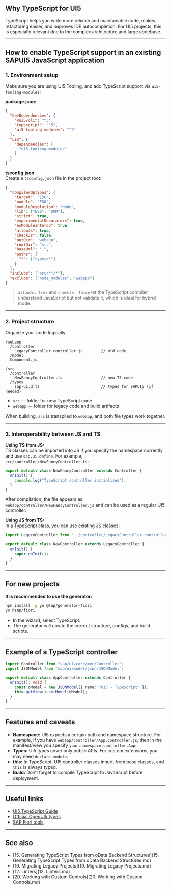 ## Why TypeScript for UI5

TypeScript helps you write more reliable and maintainable code, makes refactoring easier, and improves IDE autocompletion. For UI5 projects, this is especially relevant due to the complex architecture and large codebase.

---

## How to enable TypeScript support in an existing SAPUI5 JavaScript application

### 1. Environment setup

Make sure you are using UI5 Tooling, and add TypeScript support via `ui5-tooling-modules`:

**package.json:**
```json
{
  "devDependencies": {
    "@ui5/cli": "^3",
    "typescript": "^5",
    "ui5-tooling-modules": "^2"
  },
  "ui5": {
    "dependencies": [
      "ui5-tooling-modules"
    ]
  }
}
```

**tsconfig.json**  
Create a `tsconfig.json` file in the project root:
```json
{
  "compilerOptions": {
    "target": "ES6",
    "module": "ES6",
    "moduleResolution": "Node",
    "lib": ["ES6", "DOM"],
    "strict": true,
    "experimentalDecorators": true,
    "esModuleInterop": true,
    "allowJs": true,
    "checkJs": false,
    "outDir": "webapp",
    "rootDir": "src",
    "baseUrl": ".",
    "paths": {
      "*": ["types/*"]
    }
  },
  "include": ["src/**/*"],
  "exclude": ["node_modules", "webapp"]
}
```
> `allowJs: true` and `checkJs: false` let the TypeScript compiler understand JavaScript but not validate it, which is ideal for hybrid mode.

---

### 2. Project structure

Organize your code logically:

```
/webapp
  /controller
    LegacyController.controller.js        // old code
  /model
  Component.js

/src
  /controller
    NewFancyController.ts                 // new TS code
  /types
    sap-ui.d.ts                           // types for SAPUI5 (if needed)
```
- `src` — folder for new TypeScript code
- `webapp` — folder for legacy code and build artifacts

When building, `src` is transpiled to `webapp`, and both file types work together.

---

### 3. Interoperability between JS and TS

**Using TS from JS:**  
TS classes can be imported into JS if you specify the namespace correctly and use `sap.ui.define`.
For example, `src/controller/NewFancyController.ts`:
```typescript
export default class NewFancyController extends Controller {
  onInit() {
    console.log("TypeScript controller initialized");
  }
}
```
After compilation, the file appears as `webapp/controller/NewFancyController.js` and can be used as a regular UI5 controller.

**Using JS from TS:**  
In a TypeScript class, you can use existing JS classes:
```typescript
import LegacyController from "../controller/LegacyController.controller";

export default class NewController extends LegacyController {
  onInit() {
    super.onInit();
  }
}
```

---

## For new projects

**It is recommended to use the generator:**
```bash
npm install -g yo @sap/generator-fiori
yo @sap/fiori
```
- In the wizard, select TypeScript.
- The generator will create the correct structure, configs, and build scripts.

---

## Example of a TypeScript controller

```typescript
import Controller from "sap/ui/core/mvc/Controller";
import JSONModel from "sap/ui/model/json/JSONModel";

export default class AppController extends Controller {
  onInit(): void {
    const oModel = new JSONModel({ name: "UI5 + TypeScript" });
    this.getView().setModel(oModel);
  }
}
```

---

## Features and caveats

- **Namespace:** UI5 expects a certain path and namespace structure. For example, if you have `webapp/controller/App.controller.js`, then in the manifest/view you specify `your.namespace.controller.App`.
- **Types:** UI5 types cover only public APIs. For custom extensions, you may need `declare module`.
- **this:** In TypeScript, UI5 controller classes inherit from base classes, and `this` is always typed.
- **Build:** Don’t forget to compile TypeScript to JavaScript before deployment.

---

## Useful links

- [UI5 TypeScript Guide](https://sap.github.io/ui5-typescript/)
- [Official OpenUI5 types](https://github.com/SAP/ui5-typescript)
- [SAP Fiori tools](https://sap.github.io/open-ux-tools/guides/fiori-tools/)

---

## See also
- [15. Generating TypeScript Types from oData Backend Structures](15. Generating TypeScript Types from oData Backend Structures.md)
- [19. Migrating Legacy Projects](19. Migrating Legacy Projects.md)
- [12. Linters](12. Linters.md)
- [20. Working with Custom Controls](20. Working with Custom Controls.md) 